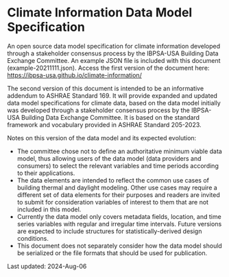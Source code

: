 # Climate Information Data Model Specification

An open source data model specification for climate information developed through a stakeholder consensus process by the IBPSA-USA Building Data Exchange Committee. An example JSON file is included with this document (example-20211111.json). Access the first version of the document here: https://ibpsa-usa.github.io/climate-information/

The second version of this document is intended to be an informative addendum to ASHRAE Standard 169. It will provide expanded and updated data model specifications for climate data, based on the data model initially was developed through a stakeholder consensus process by the IBPSA-USA Building Data Exchange Committee. It is based on the standard framework and vocabulary provided in ASHRAE Standard 205-2023. 

Notes on this version of the data model and its expected evolution:
- The committee chose not to define an authoritative minimum viable data model, thus allowing users of the data model (data providers and consumers) to select the relevant variables and time periods according to their applications.
- The data elements are intended to reflect the common use cases of building thermal and daylight modeling. Other use cases may require a different set of data elements for their purposes and readers are invited to submit for consideration variables of interest to them that are not included in this model.
- Currently the data model only covers metadata fields, location, and time series variables with regular and irregular time intervals. Future versions are expected to include structures for statistically-derived design conditions.
- This document does not separately consider how the data model should be serialized or the file formats that should be used for publication.

Last updated: 2024-Aug-06
